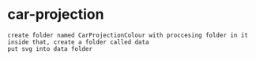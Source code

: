 # car-projection

	create folder named CarProjectionColour	with proccesing folder in it
	inside that, create a folder called data
	put svg into data folder
